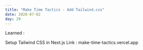 ```yaml
---
title: "Make Time Tactics - Add Tailwind.css"
date: 2020-07-02
day: 29
---
```


Learned :

Setup Tailwind CSS in Next.js
Link : make-time-tactics.vercel.app

